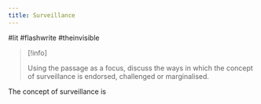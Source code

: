 ```yaml
---
title: Surveillance
---
```

#lit #flashwrite #theinvisible 

> [!info]
> 
> Using the passage as a focus, discuss the ways in which the concept of surveillance is endorsed, challenged or marginalised.


The concept of surveillance is 